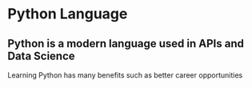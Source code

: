 # Python Language

## Python is a modern language used in APIs and Data Science

Learning Python has many benefits such as better career opportunities
